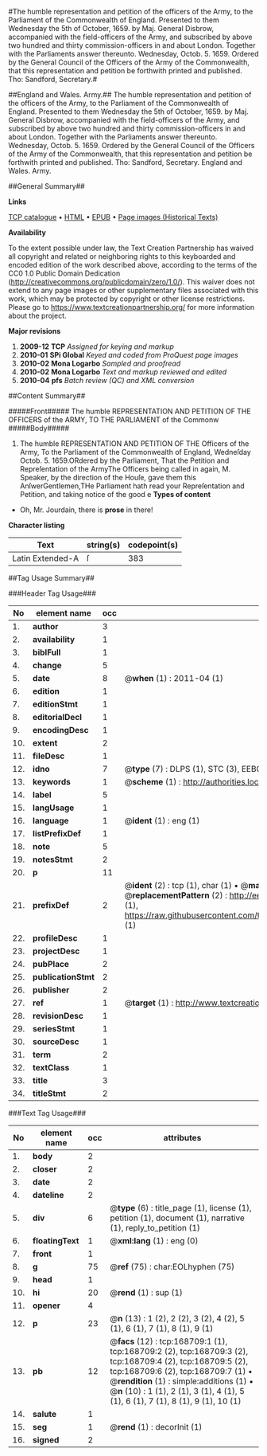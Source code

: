 #The humble representation and petition of the officers of the Army, to the Parliament of the Commonwealth of England. Presented to them Wednesday the 5th of October, 1659. by Maj. General Disbrow, accompanied with the field-officers of the Army, and subscribed by above two hundred and thirty commission-officers in and about London. Together with the Parliaments answer thereunto. Wednesday, Octob. 5. 1659. Ordered by the General Council of the Officers of the Army of the Commonwealth, that this representation and petition be forthwith printed and published. Tho: Sandford, Secretary.#

##England and Wales. Army.##
The humble representation and petition of the officers of the Army, to the Parliament of the Commonwealth of England. Presented to them Wednesday the 5th of October, 1659. by Maj. General Disbrow, accompanied with the field-officers of the Army, and subscribed by above two hundred and thirty commission-officers in and about London. Together with the Parliaments answer thereunto. Wednesday, Octob. 5. 1659. Ordered by the General Council of the Officers of the Army of the Commonwealth, that this representation and petition be forthwith printed and published. Tho: Sandford, Secretary.
England and Wales. Army.

##General Summary##

**Links**

[TCP catalogue](http://www.ota.ox.ac.uk/tcp/)  • 
[HTML](http://tei.it.ox.ac.uk/tcp/Texts-HTML/free/A86/A86872.html)  • 
[EPUB](http://tei.it.ox.ac.uk/tcp/Texts-EPUB/free/A86/A86872.epub) • 
[Page images (Historical Texts)](https://historicaltexts.jisc.ac.uk/eebo-99862733e)

**Availability**

To the extent possible under law, the Text Creation Partnership has waived all copyright and related or neighboring rights to this keyboarded and encoded edition of the work described above, according to the terms of the CC0 1.0 Public Domain Dedication (http://creativecommons.org/publicdomain/zero/1.0/). This waiver does not extend to any page images or other supplementary files associated with this work, which may be protected by copyright or other license restrictions. Please go to https://www.textcreationpartnership.org/ for more information about the project.

**Major revisions**

1. __2009-12__ __TCP__ *Assigned for keying and markup*
1. __2010-01__ __SPi Global__ *Keyed and coded from ProQuest page images*
1. __2010-02__ __Mona Logarbo__ *Sampled and proofread*
1. __2010-02__ __Mona Logarbo__ *Text and markup reviewed and edited*
1. __2010-04__ __pfs__ *Batch review (QC) and XML conversion*

##Content Summary##

#####Front#####
The humble REPRESENTATION AND PETITION OF THE OFFICERS of the ARMY, TO THE PARLIAMENT of the Commonw
#####Body#####

1. The humble REPRESENTATION AND PETITION OF THE Officers of the Army, To the Parliament of the Commonwealth of England,
Wedneſday Octob. 5. 1659.ORdered by the Parliament, That the Petition and Repreſentation of the ArmyThe Officers being called in again, M. Speaker, by the direction of the Houſe, gave them this AnſwerGentlemen,THe Parliament hath read your Repreſentation and Petition, and taking notice of the good e
**Types of content**

  * Oh, Mr. Jourdain, there is **prose** in there!

**Character listing**


|Text|string(s)|codepoint(s)|
|---|---|---|
|Latin Extended-A|ſ|383|

##Tag Usage Summary##

###Header Tag Usage###

|No|element name|occ|attributes|
|---|---|---|---|
|1.|__author__|3||
|2.|__availability__|1||
|3.|__biblFull__|1||
|4.|__change__|5||
|5.|__date__|8| @__when__ (1) : 2011-04 (1)|
|6.|__edition__|1||
|7.|__editionStmt__|1||
|8.|__editorialDecl__|1||
|9.|__encodingDesc__|1||
|10.|__extent__|2||
|11.|__fileDesc__|1||
|12.|__idno__|7| @__type__ (7) : DLPS (1), STC (3), EEBO-CITATION (1), PROQUEST (1), VID (1)|
|13.|__keywords__|1| @__scheme__ (1) : http://authorities.loc.gov/ (1)|
|14.|__label__|5||
|15.|__langUsage__|1||
|16.|__language__|1| @__ident__ (1) : eng (1)|
|17.|__listPrefixDef__|1||
|18.|__note__|5||
|19.|__notesStmt__|2||
|20.|__p__|11||
|21.|__prefixDef__|2| @__ident__ (2) : tcp (1), char (1)  •  @__matchPattern__ (2) : ([0-9\-]+):([0-9IVX]+) (1), (.+) (1)  •  @__replacementPattern__ (2) : http://eebo.chadwyck.com/downloadtiff?vid=$1&page=$2 (1), https://raw.githubusercontent.com/textcreationpartnership/Texts/master/tcpchars.xml#$1 (1)|
|22.|__profileDesc__|1||
|23.|__projectDesc__|1||
|24.|__pubPlace__|2||
|25.|__publicationStmt__|2||
|26.|__publisher__|2||
|27.|__ref__|1| @__target__ (1) : http://www.textcreationpartnership.org/docs/. (1)|
|28.|__revisionDesc__|1||
|29.|__seriesStmt__|1||
|30.|__sourceDesc__|1||
|31.|__term__|2||
|32.|__textClass__|1||
|33.|__title__|3||
|34.|__titleStmt__|2||


###Text Tag Usage###

|No|element name|occ|attributes|
|---|---|---|---|
|1.|__body__|2||
|2.|__closer__|2||
|3.|__date__|2||
|4.|__dateline__|2||
|5.|__div__|6| @__type__ (6) : title_page (1), license (1), petition (1), document (1), narrative (1), reply_to_petition (1)|
|6.|__floatingText__|1| @__xml:lang__ (1) : eng (0)|
|7.|__front__|1||
|8.|__g__|75| @__ref__ (75) : char:EOLhyphen (75)|
|9.|__head__|1||
|10.|__hi__|20| @__rend__ (1) : sup (1)|
|11.|__opener__|4||
|12.|__p__|23| @__n__ (13) : 1 (2), 2 (2), 3 (2), 4 (2), 5 (1), 6 (1), 7 (1), 8 (1), 9 (1)|
|13.|__pb__|12| @__facs__ (12) : tcp:168709:1 (1), tcp:168709:2 (2), tcp:168709:3 (2), tcp:168709:4 (2), tcp:168709:5 (2), tcp:168709:6 (2), tcp:168709:7 (1)  •  @__rendition__ (1) : simple:additions (1)  •  @__n__ (10) : 1 (1), 2 (1), 3 (1), 4 (1), 5 (1), 6 (1), 7 (1), 8 (1), 9 (1), 10 (1)|
|14.|__salute__|1||
|15.|__seg__|1| @__rend__ (1) : decorInit (1)|
|16.|__signed__|2||
